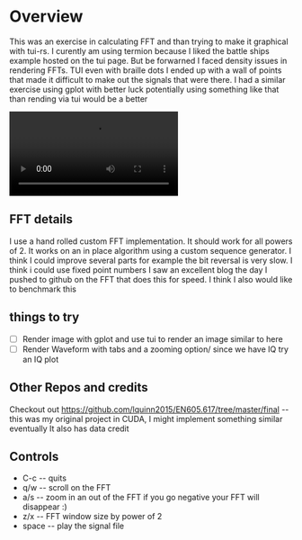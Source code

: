 

# Overview

This was an exercise in calculating FFT and than trying to make it graphical with tui-rs. I curently am using termion because I liked the battle ships example hosted on the tui page.
But be forwarned I faced density issues in rendering FFTs. TUI even with braille dots I ended up with a wall of points that made it difficult to make out the signals that were there.
I had a similar exercise using gplot with better luck potentially using something like that than rending via tui would be a better

![FFT demo](./psd.webm)

## FFT details
I use a hand rolled custom FFT implementation. It should work for all powers of 2. It works on an in place algorithm using a custom sequence generator. I think I could improve several 
parts for example the bit reversal is very slow. I think i could use fixed point numbers I saw an excellent blog the day I pushed to github on the FFT that does this for speed. I think
I also would like to benchmark this 

## things to try
- [ ] Render image with gplot and use tui to render an image similar to here 
- [ ] Render Waveform with tabs and a zooming option/  since we have IQ try an IQ plot

## Other Repos and credits
Checkout out https://github.com/lquinn2015/EN605.617/tree/master/final  -- this was my original project in CUDA, I might implement something similar eventually It also has data credit 

## Controls
* C-c -- quits 
* q/w -- scroll on the FFT
* a/s -- zoom in an out of the FFT if you go negative your FFT will disappear :) 
* z/x -- FFT window size by power of 2
* space -- play the signal file

